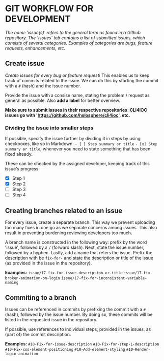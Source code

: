 # GIT WORKFLOW FOR DEVELOPMENT

*The name 'issue(s)' refers to the general term as found in a Github repository. The 'issues' tab contains a list of submitted issues, which consists of several categories. Examples of categories are bugs, feature requests, enhancements, etc.*

## Create issue
_Create issues for every bug or feature request!_ This enables us to keep track of commits related to the issue. We can do this by starting the commit with a `#` (hash) and the issue number.

Provide the issue with a consise name, stating the problem / request as general as possible. Also **add a label** for better overview.

**Make sure to submit issues in their respective repositories: CLI4IOC issues go with 'https://github.com/holosphere/cli4ioc', etc.**

### Dividing the issue into smaller steps ###

If possible, specify the issue further by dividing it in steps by using checkboxes, like so in Markdown:
`- [ ] Step summary or title`
`- [x] Step summary or title`, whenever you need to state something that has been fixed already.

These can be checked by the assigned developer, keeping track of this issue's progress:
- [x] Step 1
- [x] Step 2
- [ ] Step 3
- [ ] Step 4

## Creating branches related to an issue
For every issue, create a separate branch. This way we prevent uploading too many fixes in one go as we separate concerns among issues. This also result in preventing burdening reviewing developers too much.

A branch name is constructed in the following way: prefix by the word 'issue', followed by a `/` (forward slash). Next, state the issue number, followed by a hyphen.
Lastly, add a name that refers the issue. Prefix the description with be `fix-for-` and state the description or title of the issue (as provided in the issue in the repository).

**Examples:**
`issue/17-fix-for-issue-description-or-title`
`issue/17-fix-broken-animation-on-login`
`issue/17-fix-for-inconsistent-variable-naming`

## Commiting to a branch
Issues can be referenced in commits by prefixing the commit with a `#` (hash), followed by the issue number. By doing so, these commits will be listed in the requested issue in the repository.

If possible, use references to individual steps, provided in the issues, as (part of) the commit description.

**Examples:**
`#10-Fix-for-issue-description`
`#10-Fix-for-step-1-description`
`#10-Fix-css-element-positioning`
`#10-Add-element-styling`
`#10-Render-login-animation`
